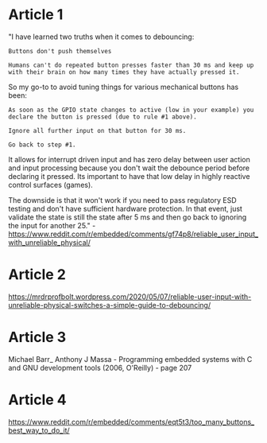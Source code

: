 # Article 1
"I have learned two truths when it comes to debouncing:

    Buttons don't push themselves

    Humans can't do repeated button presses faster than 30 ms and keep up with their brain on how many times they have actually pressed it.

So my go-to to avoid tuning things for various mechanical buttons has been:

    As soon as the GPIO state changes to active (low in your example) you declare the button is pressed (due to rule #1 above).

    Ignore all further input on that button for 30 ms.

    Go back to step #1.

It allows for interrupt driven input and has zero delay between user action and input processing because you don't wait the debounce period before declaring it pressed. Its important to have that low delay in highly reactive control surfaces (games).

The downside is that it won't work if you need to pass regulatory ESD testing and don't have sufficient hardware protection. In that event, just validate the state is still the state after 5 ms and then go back to ignoring the input for another 25." - https://www.reddit.com/r/embedded/comments/gf74p8/reliable_user_input_with_unreliable_physical/

# Article 2

https://mrdrprofbolt.wordpress.com/2020/05/07/reliable-user-input-with-unreliable-physical-switches-a-simple-guide-to-debouncing/

# Article 3

Michael Barr_ Anthony J Massa - Programming embedded systems with C and GNU development tools (2006, O'Reilly) - page 207

# Article 4

https://www.reddit.com/r/embedded/comments/eqt5t3/too_many_buttons_best_way_to_do_it/